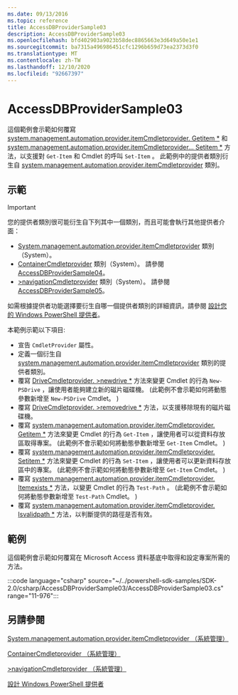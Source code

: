 ```yaml
---
ms.date: 09/13/2016
ms.topic: reference
title: AccessDBProviderSample03
description: AccessDBProviderSample03
ms.openlocfilehash: bfd402903a9023b58dec8865663e3d649a50e1e1
ms.sourcegitcommit: ba7315a496986451cfc1296b659d73ea2373d3f0
ms.translationtype: MT
ms.contentlocale: zh-TW
ms.lasthandoff: 12/10/2020
ms.locfileid: "92667397"
---
```

# <a name="accessdbprovidersample03"></a>AccessDBProviderSample03

這個範例會示範如何覆寫 [system.management.automation.provider.itemCmdletprovider. Getitem *](/dotnet/api/System.Management.Automation.Provider.ItemCmdletProvider.GetItem) 和 [system.management.automation.provider.itemCmdletprovider... Setitem *](/dotnet/api/System.Management.Automation.Provider.ItemCmdletProvider.SetItem) 方法，以支援對 `Get-Item` 和 Cmdlet 的呼叫 `Set-Item` 。 此範例中的提供者類別衍生自 [system.management.automation.provider.itemCmdletprovider](/dotnet/api/System.Management.Automation.Provider.ItemCmdletProvider) 類別。

## <a name="demonstrates"></a>示範

> [!IMPORTANT]
> 您的提供者類別很可能衍生自下列其中一個類別，而且可能會執行其他提供者介面：
>
> - [System.management.automation.provider.itemCmdletprovider](/dotnet/api/System.Management.Automation.Provider.ItemCmdletProvider) 類別（System）。
> - [ContainerCmdletprovider](/dotnet/api/System.Management.Automation.Provider.ContainerCmdletProvider) 類別（System）。 請參閱 [AccessDBProviderSample04](./accessdbprovidersample04.md)。
> - [>navigationCmdletprovider](/dotnet/api/System.Management.Automation.Provider.NavigationCmdletProvider) 類別（System）。 請參閱 [AccessDBProviderSample05](./accessdbprovidersample05.md)。
>
> 如需根據提供者功能選擇要衍生自哪一個提供者類別的詳細資訊，請參閱 [設計您的 Windows PowerShell 提供者](./provider-types.md)。

本範例示範以下項目:

- 宣告 `CmdletProvider` 屬性。
- 定義一個衍生自 [system.management.automation.provider.itemCmdletprovider](/dotnet/api/System.Management.Automation.Provider.ItemCmdletProvider) 類別的提供者類別。
- 覆寫 [DriveCmdletprovider. >newdrive *](/dotnet/api/System.Management.Automation.Provider.DriveCmdletProvider.NewDrive) 方法來變更 Cmdlet 的行為 `New-PSDrive` ，讓使用者能夠建立新的磁片磁碟機。
   (此範例不會示範如何將動態參數新增至 `New-PSDrive` Cmdlet。 ) 
- 覆寫 [DriveCmdletprovider. >removedrive *](/dotnet/api/System.Management.Automation.Provider.DriveCmdletProvider.RemoveDrive) 方法，以支援移除現有的磁片磁碟機。
- 覆寫 [system.management.automation.provider.itemCmdletprovider. Getitem *](/dotnet/api/System.Management.Automation.Provider.ItemCmdletProvider.GetItem) 方法來變更 Cmdlet 的行為 `Get-Item` ，讓使用者可以從資料存放區取得專案。  (此範例不會示範如何將動態參數新增至 `Get-Item` Cmdlet。 ) 
- 覆寫 [system.management.automation.provider.itemCmdletprovider. Setitem *](/dotnet/api/System.Management.Automation.Provider.ItemCmdletProvider.SetItem) 方法來變更 Cmdlet 的行為 `Set-Item` ，讓使用者可以更新資料存放區中的專案。  (此範例不會示範如何將動態參數新增至 `Get-Item` Cmdlet。 ) 
- 覆寫 [system.management.automation.provider.itemCmdletprovider. Itemexists *](/dotnet/api/System.Management.Automation.Provider.ItemCmdletProvider.ItemExists) 方法，以變更 Cmdlet 的行為 `Test-Path` 。  (此範例不會示範如何將動態參數新增至 `Test-Path` Cmdlet。 ) 
- 覆寫 [system.management.automation.provider.itemCmdletprovider. Isvalidpath *](/dotnet/api/System.Management.Automation.Provider.ItemCmdletProvider.IsValidPath) 方法，以判斷提供的路徑是否有效。

## <a name="example"></a>範例

這個範例會示範如何覆寫在 Microsoft Access 資料基底中取得和設定專案所需的方法。

:::code language="csharp" source="~/../powershell-sdk-samples/SDK-2.0/csharp/AccessDBProviderSample03/AccessDBProviderSample03.cs" range="11-976":::

## <a name="see-also"></a>另請參閱

[System.management.automation.provider.itemCmdletprovider （系統管理）](/dotnet/api/System.Management.Automation.Provider.ItemCmdletProvider)

[ContainerCmdletprovider （系統管理）](/dotnet/api/System.Management.Automation.Provider.ContainerCmdletProvider)

[>navigationCmdletprovider （系統管理）](/dotnet/api/System.Management.Automation.Provider.NavigationCmdletProvider)

[設計 Windows PowerShell 提供者](./provider-types.md)

